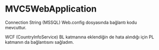 # MVC5WebApplication

Connection String (MSSQL)
Web.config dosyasında bağlantı kodu mevcuttur.

WCF (CountryInfoService) BL katmanına eklendiğin de hata alındığı için PL katmanın da bağlantısını sağladım.
